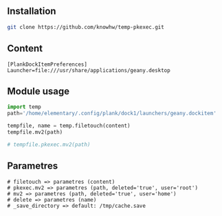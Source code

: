 
## Installation
~~~bash
git clone https://github.com/knowhw/temp-pkexec.git
~~~


## Content
~~~
[PlankDockItemPreferences]
Launcher=file:///usr/share/applications/geany.desktop
~~~

## Module usage
~~~python
import temp
path='/home/elementary/.config/plank/dock1/launchers/geany.dockitem'

tempfile, name = temp.filetouch(content)
tempfile.mv2(path)

# tempfile.pkexec.mv2(path)

~~~
## Parametres
~~~
# filetouch => parametres (content)
# pkexec.mv2 => parametres (path, deleted='true', user='root')
# mv2 => parametres (path, deleted='true', user='home')
# delete => parametres (name)
# _save_directory => default: /tmp/cache.save
~~~




